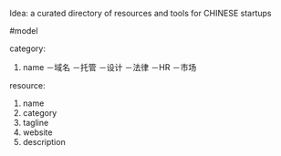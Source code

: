 Idea: a curated directory of resources and tools for CHINESE startups

#model

category:
1. name
	－域名
	－托管
	－设计
	－法律
	－HR
	－市场

resource:
1. name
2. category
3. tagline
4. website
5. description

